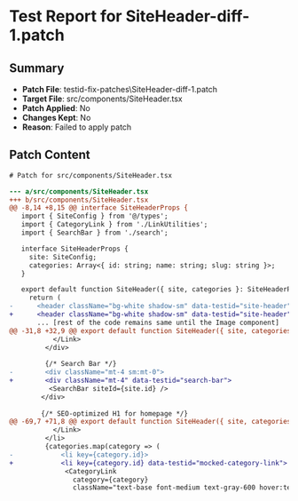 # Test Report for SiteHeader-diff-1.patch

## Summary

- **Patch File**: testid-fix-patches\SiteHeader-diff-1.patch
- **Target File**: src/components/SiteHeader.tsx
- **Patch Applied**: No
- **Changes Kept**: No
- **Reason**: Failed to apply patch

## Patch Content

```diff
# Patch for src/components/SiteHeader.tsx

--- a/src/components/SiteHeader.tsx
+++ b/src/components/SiteHeader.tsx
@@ -8,14 +8,15 @@ interface SiteHeaderProps {
   import { SiteConfig } from '@/types';
   import { CategoryLink } from './LinkUtilities';
   import { SearchBar } from './search';

   interface SiteHeaderProps {
     site: SiteConfig;
     categories: Array<{ id: string; name: string; slug: string }>;
   }

   export default function SiteHeader({ site, categories }: SiteHeaderProps) {
     return (
-      <header className="bg-white shadow-sm" data-testid="site-header">
+      <header className="bg-white shadow-sm" data-testid="site-header">
       ... [rest of the code remains same until the Image component]
@@ -31,8 +32,9 @@ export default function SiteHeader({ site, categories }: SiteHeaderProps) {
           </Link>
         </div>
         
         {/* Search Bar */}
-        <div className="mt-4 sm:mt-0">
+        <div className="mt-4" data-testid="search-bar">
          <SearchBar siteId={site.id} />
        </div>
        
        {/* SEO-optimized H1 for homepage */}
@@ -69,7 +71,8 @@ export default function SiteHeader({ site, categories }: SiteHeaderProps) {
           </Link>
         </li>
         {categories.map(category => (
-            <li key={category.id}>
+            <li key={category.id} data-testid="mocked-category-link">
              <CategoryLink 
                category={category}
                className="text-base font-medium text-gray-600 hover:text-blue-600 transition-colors"

```
